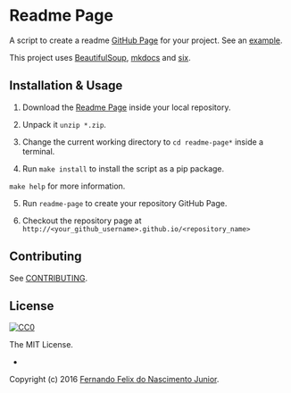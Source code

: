 # Readme Page

A script to create a readme [GitHub Page](https://help.github.com/articles/creating-project-pages-manually) for your project. See an [example](http://fernandojunior.github.io/readme-page).

This project uses [BeautifulSoup](http://www.crummy.com/software/BeautifulSoup/), [mkdocs](http://mkdocs.github.io/mkdocs-bootstrap/) and [six](https://pythonhosted.org/six/).


## Installation & Usage

1. Download the [Readme Page](https://github.com/fernandojunior/readme-page/archive/master.zip) inside your local repository.

2. Unpack it `unzip *.zip`.

3. Change the current working directory to `cd readme-page*` inside a terminal.

4. Run `make install` to install the script as a pip package.

  `make help` for more information.

5. Run `readme-page` to create your repository GitHub Page.

6. Checkout the repository page at `http://<your_github_username>.github.io/<repository_name>`



## Contributing

See [CONTRIBUTING](https://github.com/fernandojunior/readme-page/CONTRIBUTING.md).

## License

[![CC0](https://i.creativecommons.org/l/by-nc-sa/4.0/88x31.png)](https://creativecommons.org/licenses/by-nc-sa/4.0/)

The MIT License.

-

Copyright (c) 2016 [Fernando Felix do Nascimento Junior](https://github.com/fernandojunior/).
